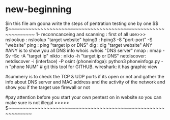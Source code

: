 # new-beginning
 
$in this file am goona write the steps of pentration testing one by one $$
$~~~~~~~~~~~~~~~~~~~~~~~~~~~~~~~~~~~~~~~~~~~~~~~~~~~~~~~~~~~~~~~
1- reconncanceing and scanning :
first of all use>>>
nslookup : nsloolup "target website"
hping3 : hping3 -8 "port-port" -S "website"
ping : ping "target ip or DNS"
dig : dig "target website" ANY #ANY is to show you all DNS info 
whois :whois "DNS server"
nmap : nmap -Sv -Sc -A "target ip"
nikto : nikto -h "target ip or DNS"
netdiscover: netdiscover -i (interface) -P 
osint (phoneinfoga): python3 phoneinfoga.py -n "phone NUM"  # git this tool for GITHUB.
wireshark: it has graphic view 

#summery is to check the TCP & UDP ports if its open or not and gather the 
info about DNS server and MAC address  and the activity of the network and show you if the 
target use firewall or not 

#pay attention before you start your own pentest on in website so you can make sure is not illegal >>>>>
$~~~~~~~~~~~~~~~~~~~~~~~~~~~~~~~~~~~~~~~~~~~~~~~~~~~~~~~~~~~~~~

